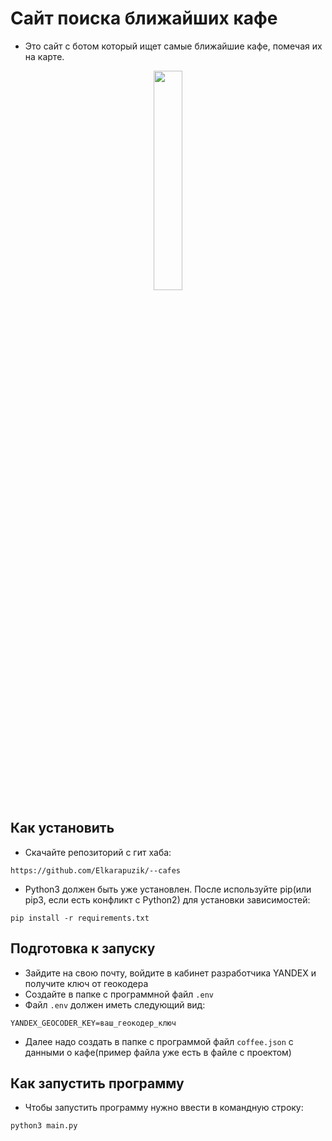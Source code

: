 # Сайт поиска ближайших кафе
- Это сайт с ботом который ищет самые ближайшие кафе, помечая их на карте.

<p align="center">
<img src="https://github.com/Elkarapuzik/--cafes/img/map.PNG" style="width:30%"/>
</p>

## Как установить
- Скачайте репозиторий с гит хаба:

```
https://github.com/Elkarapuzik/--cafes
```

- Python3 должен быть уже установлен. После используйте pip(или pip3, если есть конфликт с Python2) для установки зависимостей:

```
pip install -r requirements.txt
``` 
## Подготовка к запуску
- Зайдите на свою почту, войдите в кабинет разработчика YANDEX и получите ключ от геокодера
- Создайте в папке с программной файл `.env`
- Файл `.env` должен иметь следующий вид:
```
YANDEX_GEOCODER_KEY=ваш_геокодер_ключ 
```
- Далее надо создать в папке с программой файл ```coffee.json``` с данными о кафе(пример файла уже есть в файле с проектом)

## Как запустить программу
- Чтобы запустить программу нужно ввести в командную строку:
```
python3 main.py
``` 